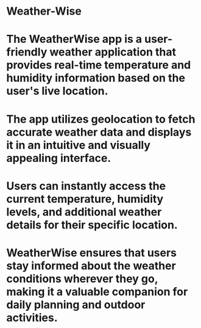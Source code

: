 # Weather-Wise
# The WeatherWise app is a user-friendly weather application that provides real-time temperature and humidity information based on the user's live location. 
# The app utilizes geolocation to fetch accurate weather data and displays it in an intuitive and visually appealing interface. 
# Users can instantly access the current temperature, humidity levels, and additional weather details for their specific location.
# WeatherWise ensures that users stay informed about the weather conditions wherever they go, making it a valuable companion for daily planning and outdoor activities.
